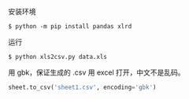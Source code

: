 安装环境

```
$ python -m pip install pandas xlrd
```

运行

```
$ python xls2csv.py data.xls
```

用 gbk，保证生成的 .csv 用 excel 打开，中文不是乱码。

```python
sheet.to_csv('sheet1.csv', encoding='gbk')
```